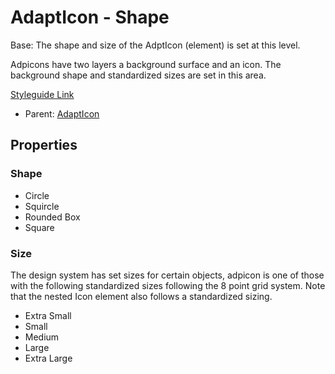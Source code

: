 # AdaptIcon - Shape

Base: The shape and size of the AdptIcon (element) is set at this level.

Adpicons have two layers a background surface and an icon.  The background shape and standardized sizes are set in this area.

[Styleguide Link](https://zpl.io/2ZR1Bxl)

- Parent: [AdaptIcon](https://github.com/able-app/docs/blob/5a96c205429d6f9ca9bcbfa998a17c2596ca4a32/controls/%CE%B5%20elements/adapticon/adapticon.md)

## Properties

### Shape

- Circle
- Squircle
- Rounded Box
- Square

### Size

The design system has set sizes for certain objects, adpicon is one of those with the following standardized sizes following the 8 point grid system.  Note that the nested Icon element also follows a standardized sizing.

- Extra Small
- Small
- Medium
- Large
- Extra Large